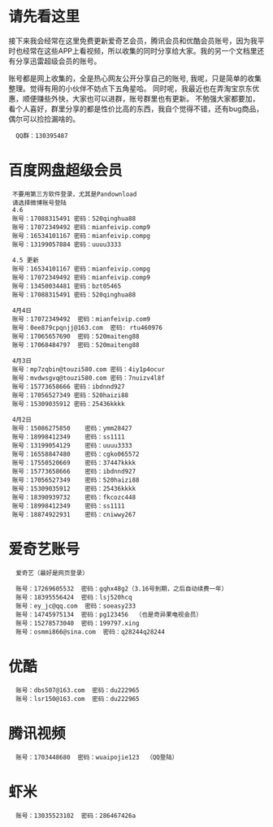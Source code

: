 # 请先看这里
接下来我会经常在这里免费更新爱奇艺会员，腾讯会员和优酷会员账号，因为我平时也经常在这些APP上看视频，所以收集的同时分享给大家。我的另一个文档里还有分享迅雷超级会员的账号。

账号都是网上收集的，全是热心网友公开分享自己的账号, 我呢，只是简单的收集整理。觉得有用的小伙伴不妨点下五角星哈。
同时呢，我最近也在弄淘宝京东优惠，顺便赚些外快，大家也可以进群，账号群里也有更新。
不勉强大家都要加，看个人喜好，群里分享的都是性价比高的东西，我自个觉得不错，还有bug商品，偶尔可以捡捡漏啥的。

      QQ群：130395487

# 百度网盘超级会员

     不要用第三方软件登录，尤其是Pandownload
     请选择微博账号登陆
     4.6
     账号：17088315491 密码：520qinghua88
     账号：17072349492 密码：mianfeivip.comp9
     账号：16534101167 密码：mianfeivip.compg
     账号：13199057884 密码：uuuu3333
     
     4.5 更新
     账号：16534101167 密码：mianfeivip.compg
     账号：17072349492 密码：mianfeivip.comp9
     账号：13450034481 密码：bzt05465
     账号：17088315491 密码：520qinghua88
     
     4月4日
     账号：17072349492  密码：mianfeivip.com9
     账号：0ee879cpqnjj@163.com  密码: rtu460976
     账号：17065657690  密码：520maiteng88
     账号：17068484797  密码：520maiteng88

     4月3日
     账号：mp7zqbin@touzi580.com 密码：4iy1p4ocur
     账号：mvdwsgvq@touzi580.com 密码：7nuizv4l8f
     账号：15773658666 密码：ibdnnd927
     账号：17056527349 密码：520haizi88
     账号：15309035912 密码：25436kkkk
     
     4月2日
     账号：15086275850    密码：ymm28427
     账号：18998412349    密码：ss1111
     账号：13199054129    密码：uuuu3333
     账号：16558847480    密码：cgko065572
     账号：17550520669    密码：37447kkkk
     账号：15773658666    密码：ibdnnd927
     账号：17056527349    密码：520haizi88
     账号：15309035912    密码：25436kkkk
     账号：18390939732    密码：fkcozc448
     账号：18998412349    密码：ss1111
     账号：18874922931    密码：cniwwy267

# 爱奇艺账号 
      爱奇艺（最好是网页登录）
      
      账号：17269605532  密码：gqhx48g2（3.16号到期，之后自动续费一年）
      账号：18395556424  密码：lsj520hcq
      账号：ey_jc@qq.com  密码：soeasy233
      账号：14745975134  密码：pg123456  （也是奇异果电视会员）
      账号：15278573040  密码：199797.xing
      账号：osmmi866@sina.com  密码：q28244q28244

# 优酷
      账号：dbs507@163.com  密码：du222965
      账号：lsr150@163.com  密码：du222965

# 腾讯视频
      账号：1703448680  密码：wuaipojie123  （QQ登陆）

# 虾米
      账号：13035523102  密码：286467426a
      

